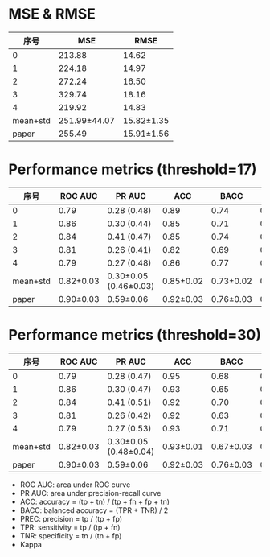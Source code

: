 # MSE & RMSE

| 序号     | MSE          | RMSE       |
|----------|--------------|------------|
| 0        | 213.88       | 14.62      |
| 1        | 224.18       | 14.97      |
| 2        | 272.24       | 16.50      |
| 3        | 329.74       | 18.16      |
| 4        | 219.92       | 14.83      |
| mean+std | 251.99±44.07 | 15.82±1.35 |
| paper    | 255.49       | 15.91±1.56 |

# Performance metrics (threshold=17)

| 序号     | ROC AUC   | PR AUC                | ACC       | BACC      | PREC      | TPR       | TNR       | Kappa     |
|----------|-----------|-----------------------|-----------|-----------|-----------|-----------|-----------|-----------|
| 0        | 0.79      | 0.28 (0.48)           | 0.89      | 0.74      | 0.68      | 0.52      | 0.95      | 0.53      |
| 1        | 0.86      | 0.30 (0.44)           | 0.85      | 0.71      | 0.74      | 0.47      | 0.95      | 0.49      |
| 2        | 0.84      | 0.41 (0.47)           | 0.85      | 0.74      | 0.78      | 0.54      | 0.95      | 0.54      |
| 3        | 0.81      | 0.26 (0.41)           | 0.82      | 0.69      | 0.73      | 0.44      | 0.95      | 0.45      |
| 4        | 0.79      | 0.27 (0.48)           | 0.86      | 0.77      | 0.74      | 0.59      | 0.94      | 0.57      |
| mean+std | 0.82±0.03 | 0.30±0.05 (0.46±0.03) | 0.85±0.02 | 0.73±0.02 | 0.73±0.03 | 0.51±0.05 | 0.95±0.01 | 0.52±0.04 |
| paper    | 0.90±0.03 | 0.59±0.06             | 0.92±0.03 | 0.76±0.03 | 0.56±0.11 | 0.57±0.09 | 0.95±0.03 | 0.51±0.04 |

# Performance metrics (threshold=30)

| 序号     | ROC AUC   | PR AUC                | ACC       | BACC      | PREC      | TPR       | TNR       | Kappa     |
|----------|-----------|-----------------------|-----------|-----------|-----------|-----------|-----------|-----------|
| 0        | 0.79      | 0.28 (0.47)           | 0.95      | 0.68      | 0.66      | 0.37      | 0.99      | 0.45      |
| 1        | 0.86      | 0.30 (0.47)           | 0.93      | 0.65      | 0.75      | 0.31      | 0.99      | 0.41      |
| 2        | 0.84      | 0.41 (0.51)           | 0.92      | 0.70      | 0.76      | 0.41      | 0.98      | 0.49      |
| 3        | 0.81      | 0.26 (0.42)           | 0.92      | 0.63      | 0.70      | 0.27      | 0.99      | 0.35      |
| 4        | 0.79      | 0.27 (0.53)           | 0.93      | 0.71      | 0.78      | 0.43      | 0.99      | 0.52      |
| mean+std | 0.82±0.03 | 0.30±0.05 (0.48±0.04) | 0.93±0.01 | 0.67±0.03 | 0.73±0.04 | 0.36±0.06 | 0.99±0.00 | 0.44±0.06 |
| paper    | 0.90±0.03 | 0.59±0.06             | 0.92±0.03 | 0.76±0.03 | 0.56±0.11 | 0.57±0.09 | 0.95±0.03 | 0.51±0.04 |

* ROC AUC: area under ROC curve
* PR AUC: area under precision-recall curve
* ACC: accuracy = (tp + tn) / (tp + fn + fp + tn)
* BACC: balanced accuracy = (TPR + TNR) / 2
* PREC: precision = tp / (tp + fp)
* TPR: sensitivity = tp / (tp + fn)
* TNR: specificity = tn / (tn + fp)
* Kappa
